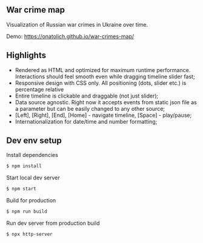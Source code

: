 ## War crime map

Visualization of Russian war crimes in Ukraine over time.

Demo: https://onatolich.github.io/war-crimes-map/

## Highlights

- Rendered as HTML and optimized for maximum runtime performance. Interactions should feel smooth even while dragging timeline slider fast;
- Responsive design with CSS only. All positioning (dots, slider etc.) is percentage relative
- Entire timeline is clickable and draggable (not just slider);
- Data source agnostic. Right now it accepts events from static json file as a parameter but can be easily changed to any other source;
- [Left], [Right], [End], [Home] - navigate timeline, [Space] - play/pause;
- Internationalization for date/time and number formatting;

## Dev env setup

Install dependencies
```bash
$ npm install
```

Start local dev server
```bash
$ npm start
```

Build for production
```bash
$ npm run build
```

Run dev server from production build
```bash
$ npx http-server
```
